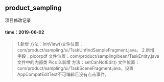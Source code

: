 ## product_sampling

项目修改记录

#### time：2019-06-02

> 1.新增 方法：initView()文件位置：com/product/sampling/ui/TaskUnfindSampleFragment.java。
> 2.新增 字段：picorpdf 文件位置：com/product/sampling/bean/TaskEntity.java 文件中的内部类 Pics
> 3.新增 方法：setCanNotEdit() 文件位置：com/product/sampling/ui/TaskSceneFragment.java。设置AppCompatEditText不可编辑且没有点击事件。